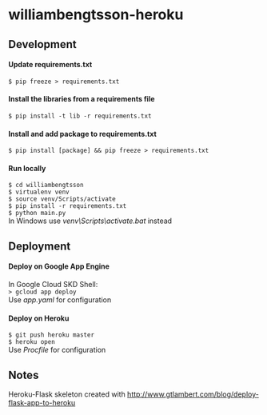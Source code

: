 # williambengtsson-heroku

## Development
#### Update requirements.txt
`$ pip freeze > requirements.txt`

#### Install the libraries from a requirements file
`$ pip install -t lib -r requirements.txt`

#### Install and add package to requirements.txt
`$ pip install [package] && pip freeze > requirements.txt`

#### Run locally
`$ cd williambengtsson`  
`$ virtualenv venv`  
`$ source venv/Scripts/activate`    
`$ pip install -r requirements.txt`  
`$ python main.py`  
In Windows use *venv\Scripts\activate.bat* instead

## Deployment

#### Deploy on Google App Engine
In Google Cloud SKD Shell:  
`> gcloud app deploy`  
Use *app.yaml* for configuration  

#### Deploy on Heroku
`$ git push heroku master`  
`$ heroku open`  
Use *Procfile* for configuration  

## Notes
Heroku-Flask skeleton created with http://www.gtlambert.com/blog/deploy-flask-app-to-heroku
